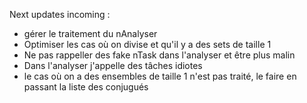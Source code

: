 Next updates incoming :
- gérer le traitement du nAnalyser
- Optimiser les cas où on divise et qu'il y a des sets de taille 1
- Ne pas rappeller des fake nTask dans l'analyser et être plus malin
- Dans l'analyser j'appelle des tâches idiotes
- le cas où on a des ensembles de taille 1 n'est pas traité, le faire en passant la liste des conjugués